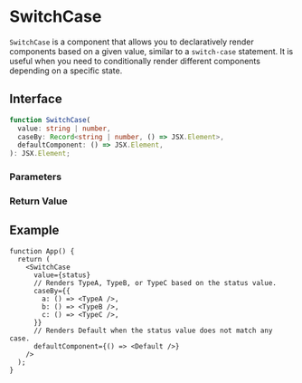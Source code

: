 # SwitchCase

`SwitchCase` is a component that allows you to declaratively render components based on a given value, similar to a `switch-case` statement. It is useful when you need to conditionally render different components depending on a specific state.

## Interface
```ts
function SwitchCase(
  value: string | number,
  caseBy: Record<string | number, () => JSX.Element>,
  defaultComponent: () => JSX.Element,
): JSX.Element;

```

### Parameters

<Interface
  required
  name="value"
  type="string | number"
  description="The value to compare against. The component associated with the matching key in <code>caseBy</code> will be rendered."
/>

<Interface
  required
  name="caseBy"
  type="Record<string | number, () => JSX.Element>"
  description="An object that maps values to components to render. The keys represent possible values, and the values are functions returning the corresponding components."
/>

<Interface
  required
  name="defaultComponent"
  type="() => JSX.Element"
  description="The component to render if <code>value</code> does not match any key in <code>caseBy</code>."
/>

### Return Value

<Interface
  name=""
  type="JSX.Element"
  description="React component that conditionally renders based on cases."
/>


## Example

```tsx
function App() {
  return (
    <SwitchCase
      value={status}
      // Renders TypeA, TypeB, or TypeC based on the status value.
      caseBy={{
        a: () => <TypeA />,
        b: () => <TypeB />,
        c: () => <TypeC />,
      }}
      // Renders Default when the status value does not match any case.
      defaultComponent={() => <Default />}
    />
  );
}
```
  